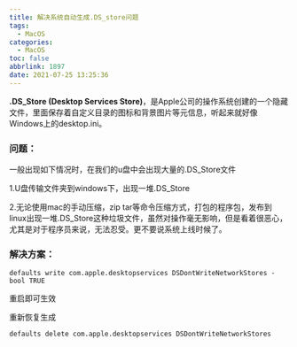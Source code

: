 ```yaml
---
title: 解决系统自动生成.DS_store问题
tags:
  - MacOS
categories:
  - MacOS
toc: false
abbrlink: 1897
date: 2021-07-25 13:25:36
---
```




**.DS_Store (Desktop Services Store)**，是Apple公司的操作系统创建的一个隐藏文件，里面保存着自定义目录的图标和背景图片等元信息，听起来就好像Windows上的desktop.ini。

<!--more-->

### 问题：

一般出现如下情况时，在我们的u盘中会出现大量的.DS_Store文件

1.U盘传输文件夹到windows下，出现一堆.DS_Store

2.无论使用mac的手动压缩，zip tar等命令压缩方式，打包的程序包，发布到linux出现一堆.DS_Store这种垃圾文件，虽然对操作毫无影响，但是看着很恶心，尤其是对于程序员来说，无法忍受。更不要说系统上线时候了。





### 解决方案：

```shell
defaults write com.apple.desktopservices DSDontWriteNetworkStores -bool TRUE
```

重启即可生效





重新恢复生成

```shell
defaults delete com.apple.desktopservices DSDontWriteNetworkStores
```







